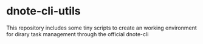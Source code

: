 # dnote-cli-utils
This repository includes some tiny scripts to create an working environment for dirary task management through the official dnote-cli
